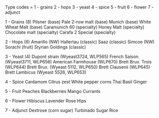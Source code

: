 Type codes =
1 - grains
2 - hops
3 - yeast
4 - spice
5 - fruit
6 - flower
7 - adjunct

1 - Grains (8)
  Pilsner (base)
  Pale 2-row malt (base)
  Munich (base)
  White Wheat Malt (base)
  Caramunich 60 (specialty)
  Honey Malt (specialty)
  Chocolate malt (specialty)
  Carafa 2 Special (specialty)

2 - Hops (6)
  Amarillo (NW)
  Hallertau (classic)
  Saaz (classic)
  Simcoe (NW)
  Sorachi (fruit)
  Styrian Goldings (classic)

3 - Yeast (4)
  Dupont strain (Wyeast3724, WLP565)
  French Saison (Wyeast3711, WLP656)
  American Farmhouse (WLP670)
  Brett Brux. Trois (WLP644)
  Brett Brux. (Wyeast 5112, WLP650)
  Brett Clausenii (WLP645)
  Brett Lambicus (Wyeast 5526, WLP653)

4 - Spice
  Cardamom
  Citrus zest
  White pepper corns
  Thai Basil
  Ginger

5 - Fruit
  Peaches
  Blackberries
  Mango
  Currants

6 - Flower
  Hibiscus
  Lavender
  Rose Hips

7 - Adjunct
  Dextrose (corn sugar)
  Turbinado Sugar
  Rice



